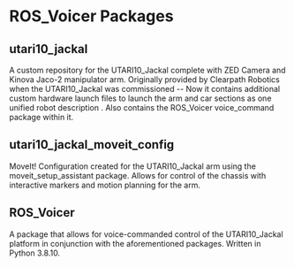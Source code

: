 # ROS_Voicer Packages

## utari10_jackal

A custom repository for the UTARI10_Jackal complete with ZED Camera and Kinova Jaco-2 manipulator arm. Originally provided by Clearpath Robotics when the UTARI10_Jackal was commissioned -- Now it contains additional custom hardware launch files to launch the arm and car sections as one unified robot description . Also contains the ROS_Voicer voice_command package within it.

## utari10_jackal_moveit_config

MoveIt! Configuration created for the UTARI10_Jackal arm using the moveit_setup_assistant package. Allows for control of the chassis with interactive markers and motion planning for the arm. 

## ROS_Voicer

A package that allows for voice-commanded control of the UTARI10_Jackal platform in conjunction with the aforementioned packages. Written in Python 3.8.10. 


    

